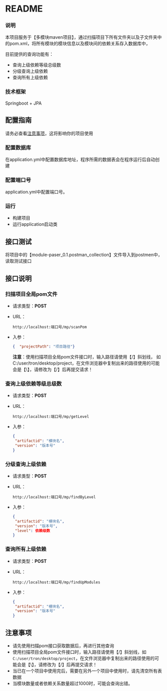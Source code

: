 # README

### 说明

本项目服务于【多模块maven项目】，通过扫描项目下所有文件夹以及子文件夹中的pom.xml，将所有模块的模块信息以及模块间的依赖关系存入数据库中，

目前提供的查询功能有：

- 查询上级依赖等级总级数
- 分级查询上级依赖
- 查询所有上级依赖



### 技术框架

Springboot + JPA



## 配置指南

请务必查看[注意事项](#注意事项)，这将影响你的项目使用



### 配置数据库

在application.yml中配置数据库地址，程序所需的数据表会在程序运行后自动创建



### 配置端口号

application.yml中配置端口号。



### 运行

- 构建项目
- 运行application启动类





## 接口测试

将项目中的【module-paser_0.1.postman_collection】文件导入到postmen中，读取测试接口





## 接口说明

### 扫描项目全局pom文件

- 请求类型：**POST**

- URL：

  ```http
  http://localhost:端口号/mp/scanPom
  ```

- 入参：

  ```json
  {  "projectPath": "项目路径"}
  ```
  **注意**：使用扫描项目全局pom文件接口时，输入路径请使用【/】斜划线，
  如C:/user/tron/desktop/project，在文件浏览器中复制出来的路径使用的可能会是【\】，请修改为【/】后再提交请求！



### 查询上级依赖等级总级数

- 请求类型：**POST**

- URL：

  ```http
  http://localhost:端口号/mp/getLevel
  ```

- 入参：

  ```json
  {
   "artifactid": "模块名",
   "version": "版本号"
  }
  ```

  



### 分级查询上级依赖

- 请求类型：**POST**

- URL：

  ```http
  http://localhost:端口号/mp/findByLevel
  ```

- 入参：

  ```json
  {
   "artifactid": "模块名",
   "version": "版本号", 
   "level": 依赖级数
  }
  ```

  



### 查询所有上级依赖

- 请求类型：**POST**

- URL：

  ```http
  http://localhost:端口号/mp/findUpModules
  ```

- 入参：

  ```json
  {
   "artifactid": "模块名",
   "version": "版本号"
  }
  ```



## 注意事项

- 请先使用扫描pom接口获取数据后，再进行其他查询
- 使用扫描项目全局pom文件接口时，输入路径请使用【/】斜划线，如`C:/user/tron/desktop/project`，在文件浏览器中复制出来的路径使用的可能会是【\】，请修改为【/】后再提交请求！
- 当已在一个项目中使用完后，需要在另外一个项目中使用时，请先清空所有表数据
- 当模块数量或者依赖关系数量超过1000时，可能会查询出错。

